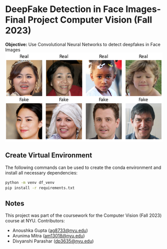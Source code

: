 # DeepFake Detection in Face Images- Final Project Computer Vision (Fall 2023)

**Objective:**
Use Convolutional Neural Networks to detect deepfakes in Face Images
![Data](dataset.png)


## Create Virtual Environment 
The following commands can be used to create the conda environment and install all necessary dependencies:
```bash
python -m venv df_venv
pip install -r requirements.txt
```

## Notes

This project was part of the coursework for the Computer Vision (Fall 2023) course at NYU.
Contributors:
* Anoushka Gupta (ag8733@nyu.edu)
* Arunima Mitra (am13018@nyu.edu)
* Divyanshi Parashar (dp3635@nyu.edu)

